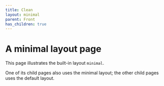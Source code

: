 ```yaml
---
title: Clean
layout: minimal
parent: Front
has_children: true
---
```


# A minimal layout page

This page illustrates the built-in layout `minimal`.

One of its child pages also uses the minimal layout; the other child pages uses the default layout.
